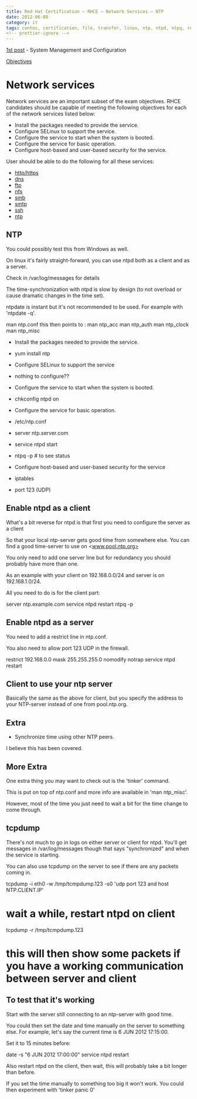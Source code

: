 ```yaml
---
title: Red Hat Certification – RHCE – Network Services – NTP
date: 2012-06-08
category: it
tags: centos, certification, file, transfer, linux, ntp, ntpd, ntpq, red, hat, rhce, studying, synchronization, tcpdump, time, time, sync, time, synchronizatino
<!-- prettier-ignore -->
---
```


[1st post](https://www.guldmyr.com/red-hat-certification-rhce-system-configuration-and-management-2/ "1st post") \- System Management and Configuration

[Objectives](https://www.redhat.com/training/courses/ex300/examobjective "on redhat.com")

# Network services

Network services are an important subset of the exam objectives. RHCE candidates should be capable of meeting the following objectives for each of the network services listed below:

- Install the packages needed to provide the service.
- Configure SELinux to support the service.
- Configure the service to start when the system is booted.
- Configure the service for basic operation.
- Configure host-based and user-based security for the service.

User should be able to do the following for all these services:

- [http/https](https://guldmyr.com/red-hat-certification-rhce-network-services-httpd)
- [dns](https://guldmyr.com/red-hat-certification-rhce-network-services-dns)
- [ftp](https://www.guldmyr.com/red-hat-certification-rhce-network-services-ftp)
- [nfs](https://www.guldmyr.com/red-hat-certification-rhce-network-services-nfs/)
- [smb](https://www.guldmyr.com/red-hat-certification-rhce-network-services-smb/)
- [smtp](https://www.guldmyr.com/red-hat-certification-rhce-network-services-e-mail/)
- [ssh](https://www.guldmyr.com/red-hat-certification-rhce-network-services-ssh/)
- [ntp](https://www.guldmyr.com/red-hat-certification-rhce-network-services-ntp/)

## NTP

You could possibly test this from Windows as well.

On linux it's fairly straight-forward, you can use ntpd both as a client and as a server.

Check in /var/log/messages for details

The time-synchronization with ntpd is slow by design (to not overload or cause dramatic changes in the time set).

ntpdate is instant but it's not recommended to be used. For example with 'ntpdate -q'.

man ntp.conf this then points to : man ntp\_acc man ntp\_auth man ntp\_clock man ntp\_misc

- Install the packages needed to provide the service.

- yum install ntp

- Configure SELinux to support the service

- nothing to configure??

- Configure the service to start when the system is booted.

- chkconfig ntpd on

- Configure the service for basic operation.

- /etc/ntp.conf

- server ntp.server.com

- service ntpd start
- ntpq -p # to see status

- Configure host-based and user-based security for the service

- iptables

- port 123 (UDP)

## Enable ntpd as a client

What's a bit reverse for ntpd is that first you need to configure the server as a client

So that your local ntp-server gets good time from somewhere else. You can find a good time-server to use on <www.pool.ntp.org>

You only need to add one server line but for redundancy you should probably have more than one.

As an example with your client on 192.168.0.0/24 and server is on 192.168.1.0/24.

All you need to do is for the client part:

server ntp.example.com
service ntpd restart
ntpq -p

## Enable ntpd as a server

You need to add a restrict line in ntp.conf.

You also need to allow port 123 UDP in the firewall.

restrict 192.168.0.0 mask 255.255.255.0 nomodify notrap
service ntpd restart

## Client to use your ntp server

Basically the same as the above for client, but you specify the address to your NTP-server instead of one from pool.ntp.org.

## Extra

- Synchronize time using other NTP peers.

I believe this has been covered.

## More Extra

One extra thing you may want to check out is the 'tinker' command.

This is put on top of ntp.conf and more info are available in 'man ntp\_misc'.

However, most of the time you just need to wait a bit for the time change to come through.

## tcpdump

There's not much to go in logs on either server or client for ntpd. You'll get messages in /var/log/messages though that says "synchronized" and when the service is starting.

You can also use tcpdump on the server to see if there are any packets coming in.

tcpdump -i eth0 -w /tmp/tcmpdump.123 -s0 'udp port 123 and host NTP.CLIENT.IP'

# wait a while, restart ntpd on client

tcpdump -r /tmp/tcmpdump.123

# this will then show some packets if you have a working communication between server and client

## To test that it's working

Start with the server still connecting to an ntp-server with good time.

You could then set the date and time manually on the server to something else. For example, let's say the current time is 6 JUN 2012 17:15:00.

Set it to 15 minutes before:

date -s "6 JUN 2012 17:00:00"
service ntpd restart

Also restart ntpd on the client, then wait, this will probably take a bit longer than before.

If you set the time manually to something too big it won't work. You could then experiment with 'tinker panic 0'
